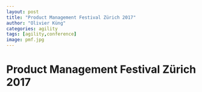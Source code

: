 ```yaml
---
layout: post
title: "Product Management Festival Zürich 2017"
author: "Olivier Küng"
categories: agility
tags: [agility,conference]
image: pmf.jpg
---
```


# Product Management Festival Zürich 2017
